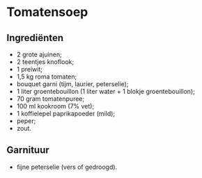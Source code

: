 # Tomatensoep

## Ingrediënten

* 2 grote ajuinen;
* 2 teentjes knoflook;
* 1 preiwit;
* 1,5 kg roma tomaten;
* bouquet garni (tijm, laurier, peterselie);
* 1 liter groentebouillon (1 liter water + 1 blokje groentebouillon);
* 70 gram tomatenpuree;
* 100 ml kookroom (7% vet);
* 1 koffielepel paprikapoeder (mild);
* peper;
* zout.

## Garnituur

* fijne peterselie (vers of gedroogd).